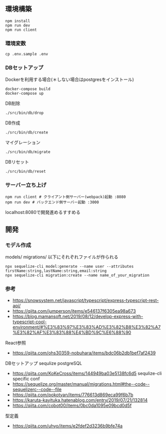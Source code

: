 ## 環境構築

```shell script
npm install
npm run dev
npm run client
```

### 環境変数

```shell script
cp .env.sample .env
```

### DBセットアップ

Dockerを利用する場合(＊しない場合はpostgresをインストール)
```shell script
docker-compose build
docker-compose up
```

DB削除
```shell script
./src/bin/db/drop
```
DB作成
```shell script
./src/bin/db/create
```
マイグレーション
```shell script
./src/bin/db/migrate
```
DBリセット
```shell script
./src/bin/db/reset
```

### サーバー立ち上げ
```shell script
npm run client # クライアント側サーバー(webpack)起動 :8080
npm run dev # バックエンド側サーバー起動 :3000
```

localhost:8080で開発進めるすすめる

## 開発
### モデル作成
models/ migrations/ 以下にそれぞれファイルが作られる
```shell script
npx sequelize-cli model:generate --name user --attributes firstName:string,lastName:string,email:string
npx sequelize-cli migration:create --name name_of_your_migration
```

### 参考
- https://snowsystem.net/javascript/typescript/express-typescript-rest-api/
- https://qiita.com/jumperson/items/e546137f6305ea98a673
- https://blog.mamansoft.net/2019/08/12/develop-express-with-typescript-cool-environment/#%E3%83%97%E3%83%AD%E3%82%B8%E3%82%A7%E3%82%AF%E3%83%88%E4%BD%9C%E6%88%90

React参照
- https://qiita.com/ohs30359-nobuhara/items/bdc06b2db1bef7af2439

DBセットアップ sequlize postgreSQL
- https://qiita.com/KoKeCross/items/144949ba03e5138fc6d5
sequlize-cli specific conf
- https://sequelize.org/master/manual/migrations.html#the--code--sequelizerc--code--file
- https://qiita.com/pokotyan/items/776613d869eca99f6b7b
- https://karuta-kayituka.hatenablog.com/entry/2019/07/21/132814
- https://qiita.com/cobot00/items/0bc0da1095e09bcd0d5f

型定義
- https://qiita.com/uhyo/items/e2fdef2d3236b9bfe74a

